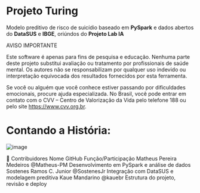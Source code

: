 # Projeto Turing
 Modelo preditivo de risco de suicídio baseado em **PySpark** e dados abertos do **DataSUS** e **IBGE**, oriúndos do **Projeto Lab IA**

AVISO IMPORTANTE

Este software é apenas para fins de pesquisa e educação. Nenhuma parte deste projeto substitui avaliação ou tratamento por profissionais de saúde mental. Os autores não se responsabilizam por qualquer uso indevido ou interpretação equivocada dos resultados fornecidos por esta ferramenta.

Se você ou alguém que você conhece estiver passando por dificuldades emocionais, procure ajuda especializada. No Brasil, você pode entrar em contato com o CVV – Centro de Valorização da Vida pelo telefone 188 ou pelo site https://www.cvv.org.br.

# Contando a História:


![image](https://github.com/user-attachments/assets/afc3ae12-a850-4665-8f3c-4d571e3e9d3c)


👥 Contribuidores
Nome	GitHub	Função/Participação
Matheus Pereira Medeiros	@Matheus-PM	Desenvolvimento em PySpark e análise de dados
Sostenes Ramos C. Junior	@SostenesJr	Integração com DataSUS e modelagem preditiva
Kaue Mandarino	@kauebr	Estrutura do projeto, revisão e deploy



